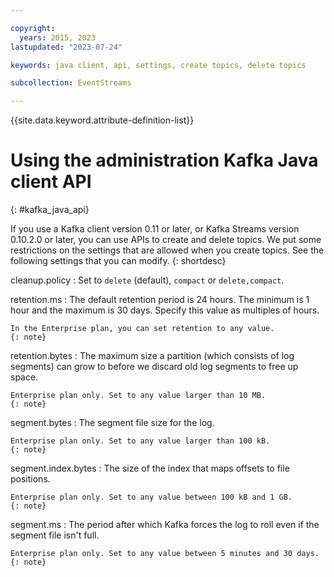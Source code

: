 ```yaml
---

copyright:
  years: 2015, 2023
lastupdated: "2023-07-24"

keywords: java client, api, settings, create topics, delete topics

subcollection: EventStreams

---
```


{{site.data.keyword.attribute-definition-list}}

# Using the administration Kafka Java client API
{: #kafka_java_api}

If you use a Kafka client version 0.11 or later, or Kafka Streams version 0.10.2.0 or later, you can use APIs to create and delete topics. We put some restrictions on the settings that are allowed when you create topics. See the following settings that you can modify.
{: shortdesc}

cleanup.policy
:   Set to `delete` (default), `compact` or `delete,compact`.

retention.ms
:   The default retention period is 24 hours. The minimum is 1 hour and the maximum is 30 days. Specify this value as multiples of hours.

    In the Enterprise plan, you can set retention to any value.
    {: note}

retention.bytes
:   The maximum size a partition (which consists of log segments) can grow to before we discard old log segments to free up space.

    Enterprise plan only. Set to any value larger than 10 MB.
    {: note}
    
segment.bytes
:   The segment file size for the log.

    Enterprise plan only. Set to any value larger than 100 kB.
    {: note}

segment.index.bytes
:   The size of the index that maps offsets to file positions. 

    Enterprise plan only. Set to any value between 100 kB and 1 GB.
    {: note}

segment.ms
:   The period after which Kafka forces the log to roll even if the segment file isn't full. 

    Enterprise plan only. Set to any value between 5 minutes and 30 days.
    {: note}

